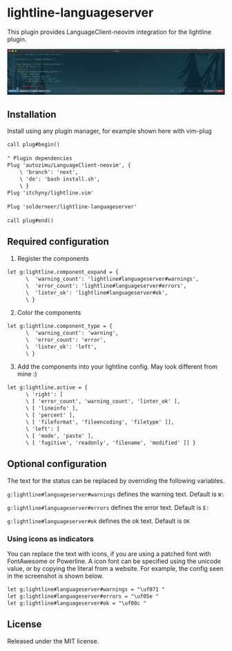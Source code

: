 # lightline-languageserver
This plugin provides LanguageClient-neovim integration for the lightline plugin.

![Screenshot](screenshot.png)

## Installation
Install using any plugin manager, for example shown here with vim-plug

```vim
call plug#begin()

" Plugin dependencies
Plug 'autozimu/LanguageClient-neovim', {
    \ 'branch': 'next',
    \ 'do': 'bash install.sh',
    \ }
Plug 'itchyny/lightline.vim'

Plug 'solderneer/lightline-languageserver'

call plug#end()
```

## Required configuration

1) Register the components

```vim
let g:lightline.component_expand = {
      \  'warning_count': 'lightline#languageserver#warnings',
      \  'error_count': 'lightline#languageserver#errors',
      \  'linter_ok': 'lightline#languageserver#ok',
      \ }
```

2) Color the components

```vim
let g:lightline.component_type = {
      \  'warning_count': 'warning',
      \  'error_count': 'error',
      \  'linter_ok': 'left',
      \ }
```

3) Add the components into your lightline config. May look different from mine :)

```vim
let g:lightline.active = {
      \ 'right': [
      \ [ 'error_count', 'warning_count', 'linter_ok' ],
      \ [ 'lineinfo' ],
      \ [ 'percent' ],
      \ [ 'fileformat', 'fileencoding', 'filetype' ]],
      \ 'left': [
      \ [ 'mode', 'paste' ],
      \ [ 'fugitive', 'readonly', 'filename', 'modified' ]] }
```

## Optional configuration

The text for the status can be replaced by overriding the following variables.

`g:lightline#languageserver#warnings` defines the warning text. Default is `W:`

`g:lightline#languageserver#errors` defines the error text. Default is `E:`

`g:lightline#languageserver#ok` defines the ok text. Default is `OK`

### Using icons as indicators

You can replace the text with icons, if you are using a patched font with FontAwesome or Powerline. A icon font can be specified using the unicode value, or by copying the literal from a website. For example, the config seen in the screenshot is shown below.

```vim
let g:lightline#languageserver#warnings = "\uf071 "
let g:lightline#languageserver#errors = "\uf05e "
let g:lightline#languageserver#ok = "\uf00c "
```

## License

Released under the MIT license.

